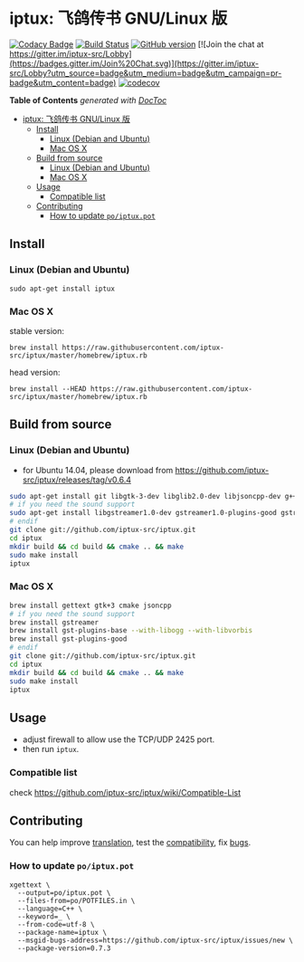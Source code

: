 # iptux: 飞鸽传书 GNU/Linux 版

[![Codacy Badge](https://api.codacy.com/project/badge/Grade/d0340710e474453aa5d4c6943cadeb80)](https://app.codacy.com/app/lidaobing/iptux?utm_source=github.com&utm_medium=referral&utm_content=iptux-src/iptux&utm_campaign=badger)
[![Build Status](https://travis-ci.org/iptux-src/iptux.svg?branch=master)](https://travis-ci.org/iptux-src/iptux)
[![GitHub version](https://badge.fury.io/gh/iptux-src%2Fiptux.svg)](http://badge.fury.io/gh/iptux-src%2Fiptux)
[![Join the chat at https://gitter.im/iptux-src/Lobby](https://badges.gitter.im/Join%20Chat.svg)](https://gitter.im/iptux-src/Lobby?utm_source=badge&utm_medium=badge&utm_campaign=pr-badge&utm_content=badge)
[![codecov](https://codecov.io/gh/iptux-src/iptux/branch/master/graph/badge.svg)](https://codecov.io/gh/iptux-src/iptux/branch/master)

<!-- START doctoc generated TOC please keep comment here to allow auto update -->
<!-- DON'T EDIT THIS SECTION, INSTEAD RE-RUN doctoc TO UPDATE -->
**Table of Contents**  *generated with [DocToc](https://github.com/thlorenz/doctoc)*

- [iptux: 飞鸽传书 GNU/Linux 版](#iptux-%E9%A3%9E%E9%B8%BD%E4%BC%A0%E4%B9%A6-gnulinux-%E7%89%88)
  - [Install](#install)
    - [Linux (Debian and Ubuntu)](#linux-debian-and-ubuntu)
    - [Mac OS X](#mac-os-x)
  - [Build from source](#build-from-source)
    - [Linux (Debian and Ubuntu)](#linux-debian-and-ubuntu-1)
    - [Mac OS X](#mac-os-x-1)
  - [Usage](#usage)
    - [Compatible list](#compatible-list)
  - [Contributing](#contributing)
    - [How to update `po/iptux.pot`](#how-to-update-poiptuxpot)

<!-- END doctoc generated TOC please keep comment here to allow auto update -->

## Install

### Linux (Debian and Ubuntu)

```
sudo apt-get install iptux
```

### Mac OS X

stable version:

```
brew install https://raw.githubusercontent.com/iptux-src/iptux/master/homebrew/iptux.rb
```

head version:

```
brew install --HEAD https://raw.githubusercontent.com/iptux-src/iptux/master/homebrew/iptux.rb
```


## Build from source

### Linux (Debian and Ubuntu)

* for Ubuntu 14.04, please download from https://github.com/iptux-src/iptux/releases/tag/v0.6.4

```sh
sudo apt-get install git libgtk-3-dev libglib2.0-dev libjsoncpp-dev g++ make cmake
# if you need the sound support
sudo apt-get install libgstreamer1.0-dev gstreamer1.0-plugins-good gstreamer1.0-alsa 
# endif
git clone git://github.com/iptux-src/iptux.git
cd iptux
mkdir build && cd build && cmake .. && make
sudo make install
iptux
```

### Mac OS X

```sh
brew install gettext gtk+3 cmake jsoncpp
# if you need the sound support
brew install gstreamer
brew install gst-plugins-base --with-libogg --with-libvorbis
brew install gst-plugins-good
# endif
git clone git://github.com/iptux-src/iptux.git
cd iptux
mkdir build && cd build && cmake .. && make
sudo make install
iptux
```

## Usage

* adjust firewall to allow use the TCP/UDP 2425 port.
* then run `iptux`.

### Compatible list

check https://github.com/iptux-src/iptux/wiki/Compatible-List

## Contributing

You can help improve [translation](http://translations.launchpad.net/iptux/trunk), test the [compatibility](https://github.com/iptux-src/iptux/wiki/Compatible-List), fix [bugs](https://github.com/iptux-src/iptux/issues).

### How to update `po/iptux.pot`

```
xgettext \
  --output=po/iptux.pot \
  --files-from=po/POTFILES.in \
  --language=C++ \
  --keyword=_ \
  --from-code=utf-8 \
  --package-name=iptux \
  --msgid-bugs-address=https://github.com/iptux-src/iptux/issues/new \
  --package-version=0.7.3
```
